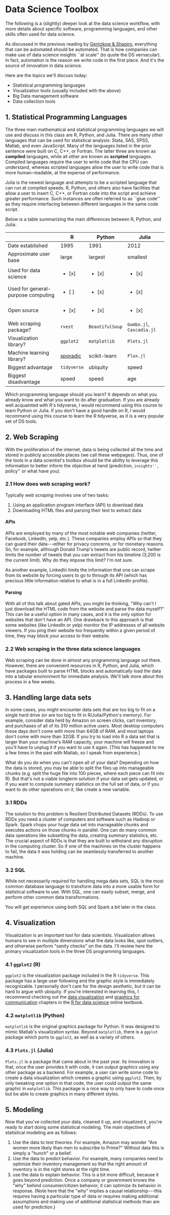 # Data Science Toolbox
The following is a (slightly) deeper look at the data science workflow, with more details about specific software, programming languages, and other skills often used for data science.

As discussed in the previous reading by [Gentzkow & Shapiro](https://web.stanford.edu/~gentzkow/research/CodeAndData.pdf), everything that can be automated should be automated. That is how companies can make use of data science insights ``at scale'' (to quote the DS vernacular). In fact, automation is the reason we write code in the first place. And it's the source of innovation in data science.

Here are the topics we'll discuss today:

* Statistical programming languages
* Visualization tools (usually included with the above)
* Big Data management software
* Data collection tools

## 1. Statistical Programming Languages
The three main mathematical and statistical programming languages we will use and discuss in this class are R, Python, and Julia. There are many other languages that can be used for statistical analysis: Stata, SAS, SPSS, Matlab, and even JavaScript. Many of the languages listed in the prior sentence were built on C, C++, or Fortran. The latter three are known as **compiled** languages, while all other are known as **scripted** languages. Compiled languages require the user to write code that the CPU can understand, whereas scripted languages allow the user to write code that is more human-readable, at the expense of performance. 

Julia is the newest language and attempts to be a scripted language that can run at compiled speeds. R, Python, and others also have facilities that allow a user to insert C, C++, or Fortran code into the script and achieve greater performance. Such instances are often referred to as ``glue code'' as they require interfacing between different languages in the same code script.

Below is a table summarizing the main differences between R, Python, and Julia:


|                                    | R         | Python   | Julia    |
|------------------------------------|-----------|----------|----------|
| Date established                   | 1995      | 1991     | 2012     |
| Approximate user base              | large     | largest  | smallest |
| Used for data science              | <ul><li>[x]</li></ul> | <ul><li>[x]</li></ul>  | <ul><li>[x]</li></ul> |
| Used for general-purpose computing | <ul><li>[ ]</li></ul> | <ul><li>[x]</li></ul>  | <ul><li>[x]</li></ul> |
| Open source                        | <ul><li>[x]</li></ul> | <ul><li>[x]</li></ul>  | <ul><li>[x]</li></ul> |
| Web scraping package?              | `rvest`   | `BeautifulSoup` | `Gumbo.jl`, `Cascadia.jl` |
| Visualization library?             | `ggplot2` | `matplotlib` | `Plots.jl`|
| Machine learning library?          | [sporadic](https://cran.r-project.org/web/views/MachineLearning.html) | scikit-learn | `Flux.jl`|
| Biggest advantage                  | `tidyverse` | ubiquity | speed    |
| Biggest disadvantage               | speed     | speed    | age      |

Which programming language should you learn? It depends on what you already know and what you want to do after graduation. If you are already well acquainted with R's tidyverse, I would recommend using this course to learn Python or Julia. If you don't have a good handle on R, I would recommend using this course to learn the R tidyverse, as it is a very popular set of DS tools.

## 2. Web Scraping
With the proliferation of the internet, data is being collected all the time and stored in publicly accessible places (we call these webpages). Thus, one of the tools in a data scientist's toolbox should be the ability to leverage this information to better inform the objective at hand (prediction, ``insights'', ``policy'' or what have you). 

### 2.1 How does web scraping work?
Typically *web scraping* involves one of two tasks:

1. Using an application program interface (API) to download data
2. Downloading HTML files and parsing their text to extract data

#### APIs
APIs are employed by many of the most notable web companies (twitter, Facebook, LinkedIn, yelp, etc.). These companies employ APIs so that they can guard their data---either for privacy concerns, or for monetary reasons. So, for example, although Donald Trump's tweets are public record, twitter limits the number of tweets that you can extract from his timeline (3,200 is the current limit). Why do they impose this limit? I'm not sure. 

As another example, LinkedIn limits the information that one can scrape from its website by forcing users to go to through its API (which has precious little information relative to what is in a full LinkedIn profile).

#### Parsing
With all of this talk about gated APIs, you might be thinking, "Why can't I just download the HTML code from the website and parse the data myself?" This can be a useful option in many cases, and it is the only option for websites that don't have an API. One drawback to this approach is that some websites (like LinkedIn or yelp) monitor the IP addresses of all website viewers. If you ping their website too frequently within a given period of time, they may block your access to their website.

### 2.2 Web scraping in the three data science languages
Web scraping can be done in almost any programming language out there. However, there are convenient resources in R, Python, and Julia, which have packages built to parse HTML blocks and automatically load the data into a tabular environment for immediate analysis. We'll talk more about this process in a few weeks. 

## 3. Handling large data sets
In some cases, you might encounter data sets that are too big to fit on a single hard drive (or are too big to fit in R/Julia/Python's memory). For example, consider data held by Amazon on screen clicks, cart inventory, and purchases of all of its 310 million active users. Most desktop computers these days don't come with more than 64GB of RAM, and most laptops don't come with more than 32GB. If you try to load into R a data set that is larger than your machine's RAM capacity, your machine will freeze and you'll have to unplug it if you want to use it again. [This has happened to me a few times in the past with Matlab, so I speak from experience.]

What do you do when you can't open all of your data? Depending on how the data is stored, you may be able to split the files up into manageable chunks (e.g. split the huge file into 100 pieces, where each piece can fit into R). But that's not a viable longterm solution if your data set gets updated, or if you want to compute summary statistics on the full set of data, or if you want to do other operations on it, like create a new variable.

### 3.1 RDDs
The solution to this problem is Resilient Distributed Datasets (RDDs). To use RDDs you need a cluster of computers and software such as Hadoop or Spark. Spark chops your huge data set into manageable chunks and executes actions on those chunks in parallel. One can do many common data operations like subsetting the data, creating summary statistics, etc. The crucial aspect of RDDs is that they are built to withstand any disruption in the computing cluster. So if one of the machines on the cluster happens to fail, the data it was holding can be seamlessly transferred to another machine.

### 3.2 SQL
While not necessarily required for handling mega data sets, SQL is the most common database language to transform data into a more usable form for statistical software to use. With SQL, one can easily subset, merge, and perform other common data transformations.

You will get experience using both SQL and Spark a bit later in the class.
 
## 4. Visualization
Visualization is an important tool for data scientists. Visualization allows humans to see in multiple dimensions what the data looks like, spot outliers, and otherwise perform "sanity checks" on the data. I'll review here the primary visualization tools in the three DS programming languages.

### 4.1 `ggplot2` (R)
`ggplot2` is the visualization package included in the R `tidyverse`. This package has a large user following and the graphic style is immediately recognizable. I personally don't care for the design aesthetic, but it can be hard to argue with ubiquity. If you're interested in learning this, I recommend checking out the [data visualization](http://r4ds.had.co.nz/data-visualisation.html) and [graphics for communication](http://r4ds.had.co.nz/graphics-for-communication.html) chapters in the [R for data science](http://r4ds.had.co.nz/) online textbook.

### 4.2 `matplotlib` (Python)
`matplotlib` is the original graphics package for Python. It was designed to mimic Matlab's visualization syntax. Beyond `matplotlib`, there is a `ggplot` package which ports to `ggplot2`, as well as a variety of others.

### 4.3 `Plots.jl` (Julia)
`Plots.jl` is a package that came about in the past year. Its innovation is that, once the user provides it with code, it can output graphics using any other package as a backend. For example, a user can write some code to create a data visualization which creates a graphic using `ggplot2`. Then, by only tweaking one option in that code, the user could output the same graphic in `matplotlib`. This package is a nice way to only have to code once but be able to create graphics in many different styles.

## 5. Modeling
Now that you've collected your data, cleaned it up, and visualized it, you're ready to start doing some statistical modeling. The main objectives of statistical modeling are as follows:

1. Use the data to test theories. For example, Amazon may wonder "Are women more likely than men to subscribe to Prime?" Without data this is simply a "hunch" or a belief. 
2. Use the data to predict behavior. For example, many companies need to optimize their inventory management so that the right amount of inventory is in the right stores at the right time. 
3. use the data to explain behavior. This is a bit more difficult, because it goes beyond prediction. Once a company or government knows the "why" behind consumer/citizen behavior, it can optimize its behavior in response. (Note here that the "why" implies a causal relationship---this requires having a particular type of data or requires making additional assumptions and making use of additional statistical methods than are used for prediction.)


